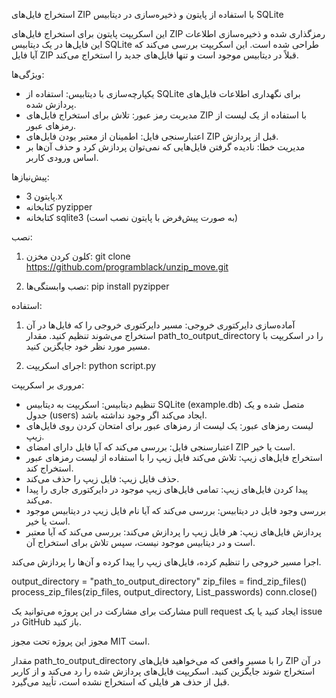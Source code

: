 استخراج فایل‌های ZIP با استفاده از پایتون و ذخیره‌سازی در دیتابیس SQLite

این اسکریپت پایتون برای استخراج فایل‌های ZIP رمزگذاری شده و ذخیره‌سازی اطلاعات این فایل‌ها در یک دیتابیس SQLite طراحی شده است. این اسکریپت بررسی می‌کند که آیا فایل ZIP قبلاً در دیتابیس موجود است و تنها فایل‌های جدید را استخراج می‌کند.

ویژگی‌ها:
- یکپارچه‌سازی با دیتابیس: استفاده از SQLite برای نگهداری اطلاعات فایل‌های پردازش شده.
- مدیریت رمز عبور: تلاش برای استخراج فایل‌های ZIP با استفاده از یک لیست از رمزهای عبور.
- اعتبارسنجی فایل: اطمینان از معتبر بودن فایل‌های ZIP قبل از پردازش.
- مدیریت خطا: نادیده گرفتن فایل‌هایی که نمی‌توان پردازش کرد و حذف آن‌ها بر اساس ورودی کاربر.

پیش‌نیازها:
- پایتون 3.x
- کتابخانه pyzipper
- کتابخانه sqlite3 (به صورت پیش‌فرض با پایتون نصب است)

نصب:
1. کلون کردن مخزن:
   git clone https://github.com/programblack/unzip_move.git

2. نصب وابستگی‌ها:
   pip install pyzipper

استفاده:
1. آماده‌سازی دایرکتوری خروجی:
   مسیر دایرکتوری خروجی را که فایل‌ها در آن استخراج می‌شوند تنظیم کنید. مقدار path_to_output_directory را در اسکریپت با مسیر مورد نظر خود جایگزین کنید.

2. اجرای اسکریپت:
   python script.py

مروری بر اسکریپت:
- تنظیم دیتابیس: اسکریپت به دیتابیس SQLite (example.db) متصل شده و یک جدول (users) ایجاد می‌کند اگر وجود نداشته باشد.
- لیست رمزهای عبور: یک لیست از رمزهای عبور برای امتحان کردن روی فایل‌های زیپ.
- اعتبارسنجی فایل: بررسی می‌کند که آیا فایل دارای امضای ZIP است یا خیر.
- استخراج فایل‌های زیپ: تلاش می‌کند فایل زیپ را با استفاده از لیست رمزهای عبور استخراج کند.
- حذف فایل زیپ: فایل زیپ را حذف می‌کند.
- پیدا کردن فایل‌های زیپ: تمامی فایل‌های زیپ موجود در دایرکتوری جاری را پیدا می‌کند.
- بررسی وجود فایل در دیتابیس: بررسی می‌کند که آیا نام فایل زیپ در دیتابیس موجود است یا خیر.
- پردازش فایل‌های زیپ: هر فایل زیپ را پردازش می‌کند: بررسی می‌کند که آیا معتبر است و در دیتابیس موجود نیست، سپس تلاش برای استخراج آن.

اجرا
مسیر خروجی را تنظیم کرده، فایل‌های زیپ را پیدا کرده و آن‌ها را پردازش می‌کند.

output_directory = "path_to_output_directory"
zip_files = find_zip_files()
process_zip_files(zip_files, output_directory, List_passwords)
conn.close()

مشارکت
برای مشارکت در این پروژه می‌توانید یک pull request ایجاد کنید یا یک issue در GitHub باز کنید.

مجوز
این پروژه تحت مجوز MIT است.

مقدار path_to_output_directory را با مسیر واقعی که می‌خواهید فایل‌های ZIP در آن استخراج شوند جایگزین کنید. اسکریپت فایل‌های پردازش شده را رد می‌کند و از کاربر قبل از حذف هر فایلی که استخراج نشده است، تأیید می‌گیرد.
